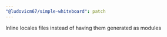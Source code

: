 ```yaml
---
"@ludovicm67/simple-whiteboard": patch
---
```


Inline locales files instead of having them generated as modules
